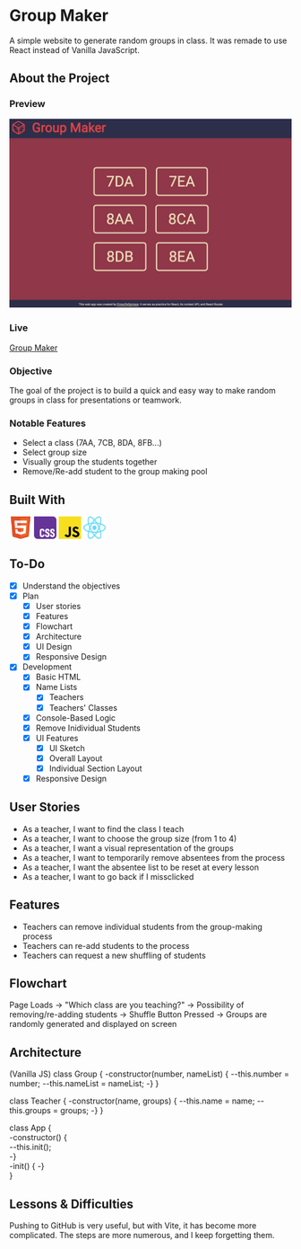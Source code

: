 # Group Maker

A simple website to generate random groups in class. It was remade to use React instead of Vanilla JavaScript.

## About the Project

### Preview

<div align='center'>
    <img src='./docs/project-preview.jpg'>
</div>

### Live

<a href='https://erreurdesyntaxe.github.io/group-maker/'>Group Maker</a>

### Objective

The goal of the project is to build a quick and easy way to make random groups
in class for presentations or teamwork.

### Notable Features

- Select a class (7AA, 7CB, 8DA, 8FB...)
- Select group size
- Visually group the students together
- Remove/Re-add student to the group making pool

## Built With

<img src='./docs/html-logo.svg' style='width:40px; height: 40px' >
<img src='./docs/css-logo.svg' style='width:40px; height: 40px' >
<img src='./docs/js-logo.svg' style='width:40px; height: 40px' >
<img src='./docs/react-logo.svg' style='width:40px; height: 40px' >

## To-Do

- [x] Understand the objectives
- [x] Plan
  - [x] User stories
  - [x] Features
  - [x] Flowchart
  - [x] Architecture
  - [x] UI Design
  - [x] Responsive Design
- [x] Development
  - [x] Basic HTML
  - [x] Name Lists
    - [x] Teachers
    - [x] Teachers' Classes
  - [x] Console-Based Logic
  - [x] Remove Inidividual Students
  - [x] UI Features
    - [x] UI Sketch
    - [x] Overall Layout
    - [x] Individual Section Layout
  - [x] Responsive Design

## User Stories

- As a teacher, I want to find the class I teach
- As a teacher, I want to choose the group size (from 1 to 4)
- As a teacher, I want a visual representation of the groups
- As a teacher, I want to temporarily remove absentees from the process
- As a teacher, I want the absentee list to be reset at every lesson
- As a teacher, I want to go back if I missclicked

## Features

- Teachers can remove individual students from the group-making process
- Teachers can re-add students to the process
- Teachers can request a new shuffling of students

## Flowchart

Page Loads -> "Which class are you teaching?" ->
Possibility of removing/re-adding students -> Shuffle Button Pressed ->
Groups are randomly generated and displayed on screen

## Architecture

(Vanilla JS)
class Group {
-constructor(number, nameList) {
--this.number = number;
--this.nameList = nameList;
-}
}

class Teacher {
-constructor(name, groups) {
--this.name = name;
--this.groups = groups;
-}
}

class App {  
-constructor() {  
--this.init();  
-}  
-init() {
-}  
}

## Lessons & Difficulties

Pushing to GitHub is very useful, but with Vite, it has become more complicated. The steps are more numerous, and I keep forgetting them.
